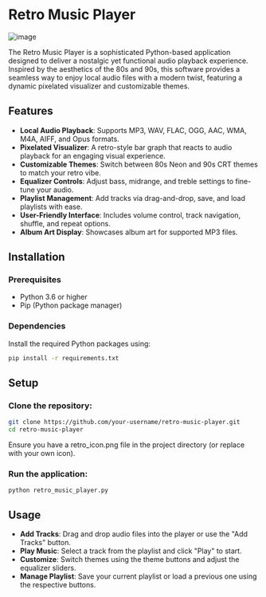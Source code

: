 # Retro Music Player

![image](https://github.com/user-attachments/assets/aada24a0-a06c-4169-b5aa-35f985e11ad7)



The Retro Music Player is a sophisticated Python-based application designed to deliver a nostalgic yet functional audio playback experience. Inspired by the aesthetics of the 80s and 90s, this software provides a seamless way to enjoy local audio files with a modern twist, featuring a dynamic pixelated visualizer and customizable themes.

## Features
- **Local Audio Playback**: Supports MP3, WAV, FLAC, OGG, AAC, WMA, M4A, AIFF, and Opus formats.
- **Pixelated Visualizer**: A retro-style bar graph that reacts to audio playback for an engaging visual experience.
- **Customizable Themes**: Switch between 80s Neon and 90s CRT themes to match your retro vibe.
- **Equalizer Controls**: Adjust bass, midrange, and treble settings to fine-tune your audio.
- **Playlist Management**: Add tracks via drag-and-drop, save, and load playlists with ease.
- **User-Friendly Interface**: Includes volume control, track navigation, shuffle, and repeat options.
- **Album Art Display**: Showcases album art for supported MP3 files.

## Installation
### Prerequisites
- Python 3.6 or higher
- Pip (Python package manager)

### Dependencies
Install the required Python packages using:
```bash
pip install -r requirements.txt
```

## Setup
### Clone the repository:
```bash
git clone https://github.com/your-username/retro-music-player.git
cd retro-music-player
```

Ensure you have a retro_icon.png file in the project directory (or replace with your own icon).

### Run the application:
``` 
python retro_music_player.py
```

## Usage
- **Add Tracks**: Drag and drop audio files into the player or use the "Add Tracks" button.
- **Play Music**: Select a track from the playlist and click "Play" to start.
- **Customize**: Switch themes using the theme buttons and adjust the equalizer sliders.
- **Manage Playlist**: Save your current playlist or load a previous one using the respective buttons.
